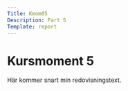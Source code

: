 ```yaml
---
Title: Kmom05
Description: Part 5
Template: report
---
```


Kursmoment 5
==================

Här kommer snart min redovisningstext.
